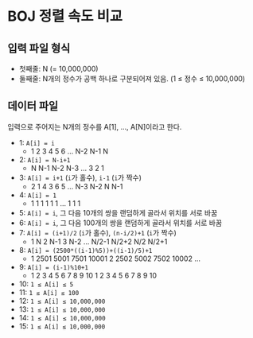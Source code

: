 # BOJ 정렬 속도 비교

## 입력 파일 형식

* 첫째줄: N (= 10,000,000)
* 둘째줄: N개의 정수가 공백 하나로 구분되어져 있음. (1 ≤ 정수 ≤ 10,000,000)

## 데이터 파일 

입력으로 주어지는 N개의 정수를 A[1], ..., A[N]이라고 한다.

* 1: `A[i] = i`
  * 1 2 3 4 5 6 ... N-2 N-1 N
* 2: `A[i] = N-i+1`
  * N N-1 N-2 N-3 ... 3 2 1
* 3: `A[i] = i+1` (`i`가 홀수), `i-1` (`i`가 짝수)
  * 2 1 4 3 6 5 ... N-3 N-2 N N-1
* 4: `A[i] = 1`
  * 1 1 1 1 1 1 ... 1 1 1
* 5: `A[i] = i`, 그 다음 10개의 쌍을 랜덤하게 골라서 위치를 서로 바꿈
* 6: `A[i] = i`, 그 다음 100개의 쌍을 랜덤하게 골라서 위치를 서로 바꿈
* 7: `A[i] = (i+1)/2` (`i`가 홀수), `(n-i/2)+1` (`i`가 짝수)
  * 1 N 2 N-1 3 N-2 ... N/2-1 N/2+2 N/2 N/2+1
* 8: `A[i] = (2500*((i-1)%5))+((i-1)/5)+1`
  * 1 2501 5001 7501 10001 2 2502 5002 7502 10002 ...
* 9: `A[i] = (i-1)%10+1`
  * 1 2 3 4 5 6 7 8 9 10 1 2 3 4 5 6 7 8 9 10
* 10: `1 ≤ A[i] ≤ 5`
* 11: `1 ≤ A[i] ≤ 100`
* 12: `1 ≤ A[i] ≤ 10,000,000`
* 13: `1 ≤ A[i] ≤ 10,000,000`
* 14: `1 ≤ A[i] ≤ 10,000,000`
* 15: `1 ≤ A[i] ≤ 10,000,000`
